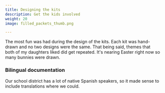 ```yaml
---
title: Designing the kits 
description: Get the kids involved
weight: 20
image: filled_packets_thumb.png

---
```

The most fun was had during the design of the kits.  Each kit was hand-drawn and no two designs were the same.  That being said, themes that both of my daughters liked did get repeated.  It's nearing Easter right now so many bunnies were drawn.

### Bilingual documentation
Our school district has a lot of native Spanish speakers, so it made sense to include translations where we could.  
